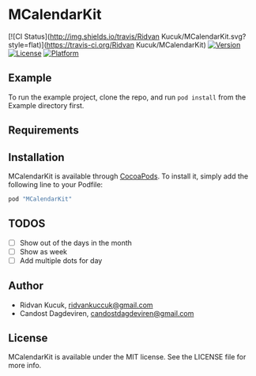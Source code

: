 # MCalendarKit

[![CI Status](http://img.shields.io/travis/Ridvan Kucuk/MCalendarKit.svg?style=flat)](https://travis-ci.org/Ridvan Kucuk/MCalendarKit)
[![Version](https://img.shields.io/cocoapods/v/MCalendarKit.svg?style=flat)](http://cocoapods.org/pods/MCalendarKit)
[![License](https://img.shields.io/cocoapods/l/MCalendarKit.svg?style=flat)](http://cocoapods.org/pods/MCalendarKit)
[![Platform](https://img.shields.io/cocoapods/p/MCalendarKit.svg?style=flat)](http://cocoapods.org/pods/MCalendarKit)

## Example

To run the example project, clone the repo, and run `pod install` from the Example directory first.

## Requirements

## Installation

MCalendarKit is available through [CocoaPods](http://cocoapods.org). To install
it, simply add the following line to your Podfile:

```ruby
pod "MCalendarKit"
```
## TODOS
- [ ] Show out of the days in the month
- [ ] Show as week
- [ ] Add multiple dots for day

## Author

- Ridvan Kucuk, ridvankuccuk@gmail.com
- Candost Dagdeviren, candostdagdeviren@gmail.com

## License

MCalendarKit is available under the MIT license. See the LICENSE file for more info.
